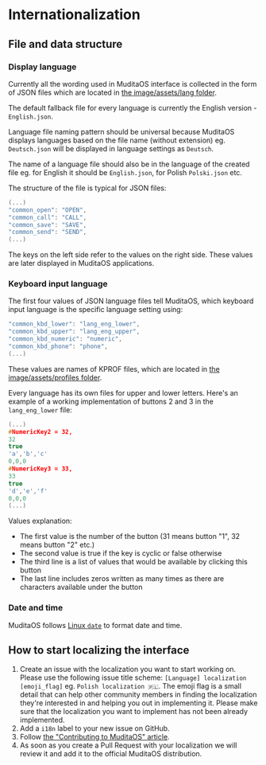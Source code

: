 # Internationalization

## File and data structure

### Display language
Currently all the wording used in MuditaOS interface is collected in the form of JSON files which are located in [the image/assets/lang folder](../image/assets/lang/).

The default fallback file for every language is currently the English version - `English.json`.

Language file naming pattern should be universal because MuditaOS displays languages based on the file name (without extension) eg. `Deutsch.json` will be displayed in language settings as `Deutsch`.

The name of a language file should also be in the language of the created file eg. for English it should be `English.json`, for Polish `Polski.json` etc.

The structure of the file is typical for JSON files:
```c++
(...)
"common_open": "OPEN",
"common_call": "CALL",
"common_save": "SAVE",
"common_send": "SEND",
(...)
```
The keys on the left side refer to the values on the right side. These values are later displayed in MuditaOS applications.

### Keyboard input language

The first four values of JSON language files tell MuditaOS, which keyboard input language is the specific language setting using:
```c++
"common_kbd_lower": "lang_eng_lower",
"common_kbd_upper": "lang_eng_upper",
"common_kbd_numeric": "numeric",
"common_kbd_phone": "phone",
(...)
```

These values are names of KPROF files, which are located in [the image/assets/profiles folder](../image/assets/profiles/).

Every language has its own files for upper and lower letters. Here's an example of a working implementation of buttons 2 and 3 in the `lang_eng_lower` file:
```c++
(...)
#NumericKey2 = 32,
32
true
'a','b','c'
0,0,0
#NumericKey3 = 33,
33
true
'd','e','f'
0,0,0
(...)
```
Values explanation:
- The first value is the number of the button (31 means button "1", 32 means button "2" etc.)
- The second value is true if the key is cyclic or false otherwise
- The third line is a list of values that would be available by clicking this button
- The last line includes zeros written as many times as there are characters available under the button

### Date and time

MuditaOS follows [Linux `date`](https://man7.org/linux/man-pages/man1/date.1.html) to format date and time. 

## How to start localizing the interface

1. Create an issue with the localization you want to start working on. Please use the following issue title scheme: `[Language] localization [emoji_flag]` eg. `Polish localization 🇵🇱`. The emoji flag is a small detail that can help other community members in finding the localization they're interested in and helping you out in implementing it. Please make sure that the localization you want to implement has not been already implemented.
2. Add a `i18n` label to your new issue on GitHub.
3. Follow [the "Contributing to MuditaOS" article](../CONTRIBUTING.md).
4. As soon as you create a Pull Request with your localization we will review it and add it to the official MuditaOS distribution.
